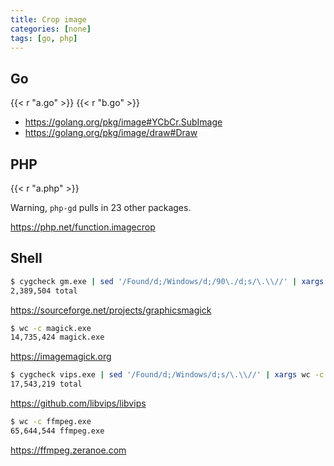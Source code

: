 ```yaml
---
title: Crop image
categories: [none]
tags: [go, php]
---
```


## Go

{{< r "a.go" >}}
{{< r "b.go" >}}

- <https://golang.org/pkg/image#YCbCr.SubImage>
- <https://golang.org/pkg/image/draw#Draw>

## PHP

{{< r "a.php" >}}

Warning, `php-gd` pulls in 23 other packages.

<https://php.net/function.imagecrop>

## Shell

~~~sh
$ cygcheck gm.exe | sed '/Found/d;/Windows/d;/90\./d;s/\.\\//' | xargs wc -c
2,389,504 total
~~~

<https://sourceforge.net/projects/graphicsmagick>

~~~sh
$ wc -c magick.exe
14,735,424 magick.exe
~~~

<https://imagemagick.org>

~~~sh
$ cygcheck vips.exe | sed '/Found/d;/Windows/d;s/\.\\//' | xargs wc -c
17,543,219 total
~~~

<https://github.com/libvips/libvips>

~~~sh
$ wc -c ffmpeg.exe
65,644,544 ffmpeg.exe
~~~

<https://ffmpeg.zeranoe.com>
